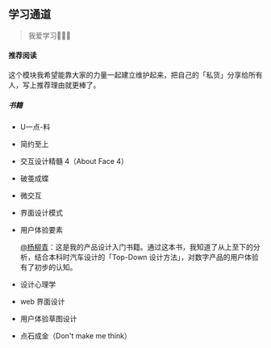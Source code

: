 ## 学习通道

> 我爱学习🙂🙂🙂

#### 推荐阅读

这个模块我希望能靠大家的力量一起建立维护起来，把自己的「私货」分享给所有人，写上推荐理由就更棒了。

##### 书籍

- U一点-料

- 简约至上

- 交互设计精髓 4（About Face 4）

- 破茧成蝶

- 微交互

- 界面设计模式

- 用户体验要素

  [@杨柳青](https://github.com/ylq167)：这是我的产品设计入门书籍。通过这本书，我知道了从上至下的分析，结合本科时汽车设计的「Top-Down 设计方法」，对数字产品的用户体验有了初步的认知。

- 设计心理学

- web 界面设计

- 用户体验草图设计

- 点石成金（Don't make me think）  ​
